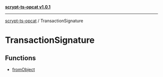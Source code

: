 [**scrypt-ts-opcat v1.0.1**](../../README.md)

***

[scrypt-ts-opcat](../../README.md) / TransactionSignature

# TransactionSignature

## Functions

- [fromObject](functions/fromObject.md)
